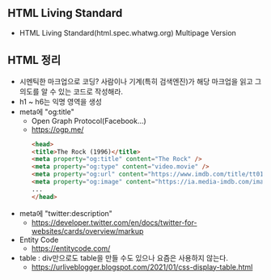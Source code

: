 ## HTML Living Standard
* HTML Living Standard(html.spec.whatwg.org) Multipage Version

## HTML 정리
* 시멘틱한 마크업으로 코딩? 사람이나 기계(특히 검색엔진)가 해당 마크업을 읽고 그 의도를 알 수 있는 코드로 작성해라.
* h1 ~ h6는 익명 영역을 생성
* meta에 "og:title"
    * Open Graph Protocol(Facebook...)
    * https://ogp.me/
        ```html
        <head>
        <title>The Rock (1996)</title>
        <meta property="og:title" content="The Rock" />
        <meta property="og:type" content="video.movie" />
        <meta property="og:url" content="https://www.imdb.com/title/tt0117500/" />
        <meta property="og:image" content="https://ia.media-imdb.com/images/rock.jpg" />
        ...
        </head>
        ```
* meta에 "twitter:description"
    * https://developer.twitter.com/en/docs/twitter-for-websites/cards/overview/markup
* Entity Code
    * https://entitycode.com/
* table : div만으로도 table을 만들 수도 있으나 요즘은 사용하지 않는다.
    * https://urliveblogger.blogspot.com/2021/01/css-display-table.html
